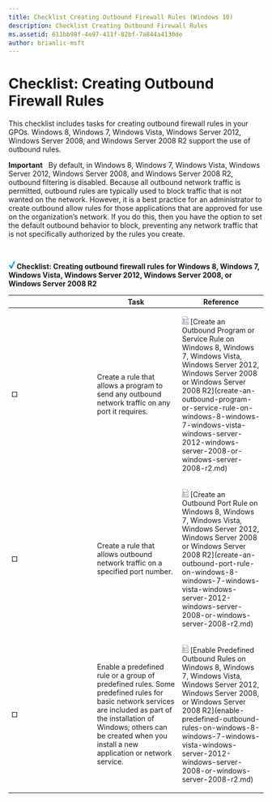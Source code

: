 ```yaml
---
title: Checklist Creating Outbound Firewall Rules (Windows 10)
description: Checklist Creating Outbound Firewall Rules
ms.assetid: 611bb98f-4e97-411f-82bf-7a844a4130de
author: brianlic-msft
---
```


# Checklist: Creating Outbound Firewall Rules


This checklist includes tasks for creating outbound firewall rules in your GPOs. Windows 8, Windows 7, Windows Vista, Windows Server 2012, Windows Server 2008, and Windows Server 2008 R2 support the use of outbound rules.

**Important**  
By default, in Windows 8, Windows 7, Windows Vista, Windows Server 2012, Windows Server 2008, and Windows Server 2008 R2, outbound filtering is disabled. Because all outbound network traffic is permitted, outbound rules are typically used to block traffic that is not wanted on the network. However, it is a best practice for an administrator to create outbound allow rules for those applications that are approved for use on the organization’s network. If you do this, then you have the option to set the default outbound behavior to block, preventing any network traffic that is not specifically authorized by the rules you create.

 

![checklist](images/2b05dce3-938f-4168-9b8f-1f4398cbdb9b.gif)**Checklist: Creating outbound firewall rules for Windows 8, Windows 7, Windows Vista, Windows Server 2012, Windows Server 2008, or Windows Server 2008 R2**

<table>
<colgroup>
<col width="33%" />
<col width="33%" />
<col width="33%" />
</colgroup>
<thead>
<tr class="header">
<th></th>
<th>Task</th>
<th>Reference</th>
</tr>
</thead>
<tbody>
<tr class="odd">
<td><p><img src="images/wfas-icon-checkbox.gif" alt="_" /></p></td>
<td><p>Create a rule that allows a program to send any outbound network traffic on any port it requires.</p></td>
<td><p><img src="images/15dd35b6-6cc6-421f-93f8-7109920e7144.gif" alt="Procedure topic" />[Create an Outbound Program or Service Rule on Windows 8, Windows 7, Windows Vista, Windows Server 2012, Windows Server 2008 or Windows Server 2008 R2](create-an-outbound-program-or-service-rule-on-windows-8-windows-7-windows-vista-windows-server-2012-windows-server-2008-or-windows-server-2008-r2.md)</p></td>
</tr>
<tr class="even">
<td><p><img src="images/wfas-icon-checkbox.gif" alt="_" /></p></td>
<td><p>Create a rule that allows outbound network traffic on a specified port number.</p></td>
<td><p><img src="images/15dd35b6-6cc6-421f-93f8-7109920e7144.gif" alt="Procedure topic" />[Create an Outbound Port Rule on Windows 8, Windows 7, Windows Vista, Windows Server 2012, Windows Server 2008 or Windows Server 2008 R2](create-an-outbound-port-rule-on-windows-8-windows-7-windows-vista-windows-server-2012-windows-server-2008-or-windows-server-2008-r2.md)</p></td>
</tr>
<tr class="odd">
<td><p><img src="images/wfas-icon-checkbox.gif" alt="_" /></p></td>
<td><p>Enable a predefined rule or a group of predefined rules. Some predefined rules for basic network services are included as part of the installation of Windows; others can be created when you install a new application or network service.</p></td>
<td><p><img src="images/15dd35b6-6cc6-421f-93f8-7109920e7144.gif" alt="Procedure topic" />[Enable Predefined Outbound Rules on Windows 8, Windows 7, Windows Vista, Windows Server 2012, Windows Server 2008, or Windows Server 2008 R2](enable-predefined-outbound-rules-on-windows-8-windows-7-windows-vista-windows-server-2012-windows-server-2008-or-windows-server-2008-r2.md)</p></td>
</tr>
</tbody>
</table>

 

 

 






